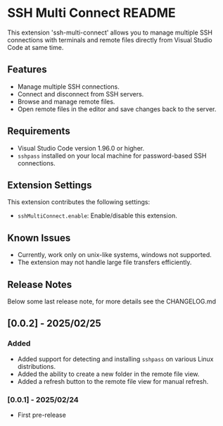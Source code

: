 # SSH Multi Connect README

This extension 'ssh-multi-connect' allows you to manage multiple SSH connections with terminals and remote files directly from Visual Studio Code at same time.

## Features

- Manage multiple SSH connections.
- Connect and disconnect from SSH servers.
- Browse and manage remote files.
- Open remote files in the editor and save changes back to the server.

## Requirements

- Visual Studio Code version 1.96.0 or higher.
- `sshpass` installed on your local machine for password-based SSH connections.

## Extension Settings

This extension contributes the following settings:

* `sshMultiConnect.enable`: Enable/disable this extension.

## Known Issues

- Currently, work only on unix-like systems, windows not supported.
- The extension may not handle large file transfers efficiently.

## Release Notes

Below some last release note, for more details see the CHANGELOG.md

## [0.0.2] - 2025/02/25

### Added
- Added support for detecting and installing `sshpass` on various Linux distributions.
- Added the ability to create a new folder in the remote file view.
- Added a refresh button to the remote file view for manual refresh.

### [0.0.1] - 2025/02/24

- First pre-release